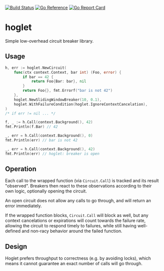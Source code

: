 [![Build Status](https://github.com/exaring/hoglet/actions/workflows/main.yaml/badge.svg)](https://github.com/exaring/hoglet/actions/workflows/main.yaml)
[![Go Reference](https://pkg.go.dev/badge/github.com/exaring/hoglet.svg)](https://pkg.go.dev/github.com/exaring/hoglet)
[![Go Report Card](https://goreportcard.com/badge/github.com/exaring/hoglet)](https://goreportcard.com/report/github.com/exaring/hoglet)

# hoglet

Simple low-overhead circuit breaker library.

## Usage

```go
h, err := hoglet.NewCircuit(
    func(ctx context.Context, bar int) (Foo, error) {
        if bar == 42 {
            return Foo{Bar: bar}, nil
        }
        return Foo{}, fmt.Errorf("bar is not 42")
    },
    hoglet.NewSlidingWindowBreaker(10, 0.1),
    hoglet.WithFailureCondition(hoglet.IgnoreContextCancelation),
)
/* if err != nil ... */

f, _ := h.Call(context.Background(), 42)
fmt.Println(f.Bar) // 42

_, err = h.Call(context.Background(), 0)
fmt.Println(err) // bar is not 42

_, err = h.Call(context.Background(), 42)
fmt.Println(err) // hoglet: breaker is open
```

## Operation

Each call to the wrapped function (via `Circuit.Call`) is tracked and its result "observed". Breakers then react to
these observations according to their own logic, optionally opening the circuit.

An open circuit does not allow any calls to go through, and will return an error immediately.

If the wrapped function blocks, `Circuit.Call` will block as well, but any context cancelations or expirations will
count towards the failure rate, allowing the circuit to respond timely to failures, while still having well-defined and
non-racy behavior around the failed function.


## Design

Hoglet prefers throughput to correctness (e.g. by avoiding locks), which means it cannot guarantee an exact number of
calls will go through.